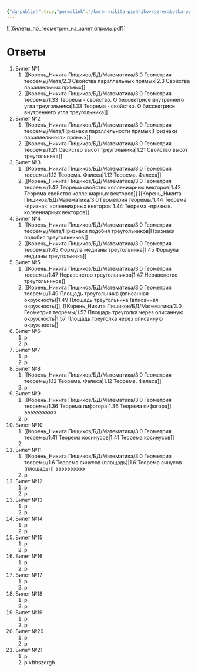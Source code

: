 ```yaml
---
{"dg-publish":true,"permalink":"/koren-nikita-pishhikov/pererabotka-po-tz/00-novyj-spisok-k-zachyotu/","tags":["gardenEntry"]}
---
```


![[билеты_по_геометрии_на_зачет,_апрель_.pdf]]
# Ответы
1) Билет №1
	1) [[Корень_Никита Пищиков/БД/Математика/3.0 Геометрия теоремы/Мета/2.3 Свойства параллельных прямых\|2.3 Свойства параллельных прямых]]
	2) [[Корень_Никита Пищиков/БД/Математика/3.0 Геометрия теоремы/1.33 Теорема - свойство. О биссектрисе внутреннего угла треугольника\|1.33 Теорема - свойство. О биссектрисе внутреннего угла треугольника]] 
2) Билет №2
	1) [[Корень_Никита Пищиков/БД/Математика/3.0 Геометрия теоремы/Мета/Признаки параллельности прямых\|Признаки параллельности прямых]]
	2) [[Корень_Никита Пищиков/БД/Математика/3.0 Геометрия теоремы/1.21 Свойство высот треугольника\|1.21 Свойство высот треугольника]]
3) Билет №3
	1) [[Корень_Никита Пищиков/БД/Математика/3.0 Геометрия теоремы/1.12 Теорема. Фалеса\|1.12 Теорема. Фалеса]]
	2) [[Корень_Никита Пищиков/БД/Математика/3.0 Геометрия теоремы/1.42 Теорема свойство коллениарных векторов\|1.42 Теорема свойство коллениарных векторов]] [[Корень_Никита Пищиков/БД/Математика/3.0 Геометрия теоремы/1.44 Теорема -признак. колеениарных векторов\|1.44 Теорема -признак. колеениарных векторов]]
4) Билет №4
	1) [[Корень_Никита Пищиков/БД/Математика/3.0 Геометрия теоремы/Мета/Признаки подобия треугольников\|Признаки подобия треугольников]]
	2) [[Корень_Никита Пищиков/БД/Математика/3.0 Геометрия теоремы/1.45 Формула медианы треугольника\|1.45 Формула медианы треугольника]]
5) Билет №5
	1) [[Корень_Никита Пищиков/БД/Математика/3.0 Геометрия теоремы/1.47 Неравенство треугольников\|1.47 Неравенство треугольников]]
	2) [[Корень_Никита Пищиков/БД/Математика/3.0 Геометрия теоремы/1.49 Площадь треугольника (вписанная окружность)\|1.49 Площадь треугольника (вписанная окружность)]], [[Корень_Никита Пищиков/БД/Математика/3.0 Геометрия теоремы/1.57 Площадь треуголка через описанную окружность\|1.57 Площадь треуголка через описанную окружность]]
6) Билет №6
	1) р
	2) р
7) Билет №7
	1) р
	2) р
8) Билет №8
	1) [[Корень_Никита Пищиков/БД/Математика/3.0 Геометрия теоремы/1.12 Теорема. Фалеса\|1.12 Теорема. Фалеса]]
	2) р
9) Билет №9
	1) [[Корень_Никита Пищиков/БД/Математика/3.0 Геометрия теоремы/1.36 Теорема пифогора\|1.36 Теорема пифогора]] эээээээээээ
	2) р
10) Билет №10
	1) [[Корень_Никита Пищиков/БД/Математика/3.0 Геометрия теоремы/1.41 Теорема косинусов\|1.41 Теорема косинусов]]
	2) 
11) Билет №11
	1) [[Корень_Никита Пищиков/БД/Математика/3.0 Геометрия теоремы/1.6 Теорема синусов (площадь)\|1.6 Теорема синусов (площадь)]] ээээээээээ
	2) р
12) Билет №12
	1) р
	2) р
13) Билет №13
	1) р
	2) р
14) Билет №14
	1) р
	2) р
15) Билет №15
	1) р
	2) р
16) Билет №16
	1) р
	2) р
17) Билет №17
	1) р
	2) р
18) Билет №18
	1) р
	2) р
19) Билет №19
	1) р
	2) р
20) Билет №20
	1) р
	2) р
21) Билет №21
	1) р
	2) р
xfthszdrgh